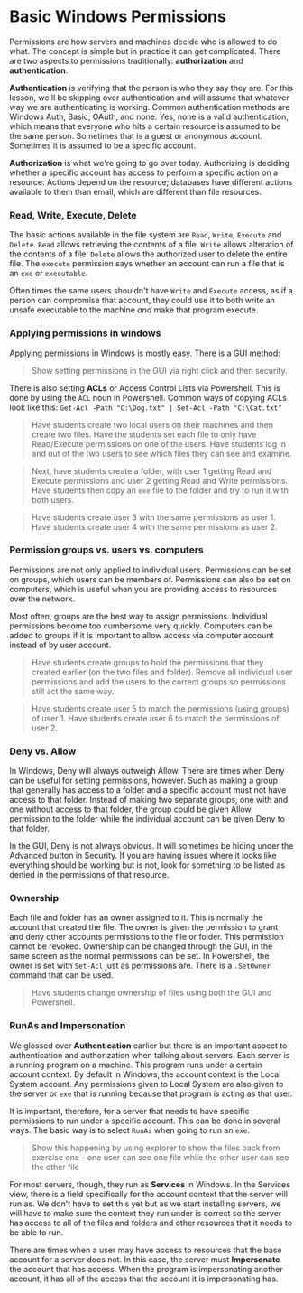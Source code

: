 # Basic Windows Permissions

Permissions are how servers and machines decide who is allowed to do what. The concept is simple but in practice it can get complicated. There are two aspects to permissions traditionally: **authorization** and **authentication**.

**Authentication** is verifying that the person is who they say they are. For this lesson, we'll be skipping over authentication and will assume that whatever way we are authenticating is working. Common authentication methods are Windows Auth, Basic, OAuth, and none. Yes, none is a valid authentication, which means that everyone who hits a certain resource is assumed to be the same person. Sometimes that is a guest or anonymous account. Sometimes it is assumed to be a specific account.

**Authorization** is what we're going to go over today. Authorizing is deciding whether a specific account has access to perform a specific action on a resource. Actions depend on the resource; databases have different actions available to them than email, which are different than file resources.

###	Read, Write, Execute, Delete

The basic actions available in the file system are `Read`, `Write`, `Execute` and `Delete`. `Read` allows retrieving the contents of a file. `Write` allows alteration of the contents of a file. `Delete` allows the authorized user to delete the entire file. The `execute` permission says whether an account can run a file that is an `exe` or `executable`.

Often times the same users shouldn't have `Write` and `Execute` access, as if a person can compromise that account, they could use it to both write an unsafe executable to the machine *and* make that program execute.



###	Applying permissions in windows

Applying permissions in Windows is mostly easy. There is a GUI method:

> Show setting permissions in the GUI via right click and then security.

There is also setting **ACLs** or Access Control Lists via Powershell. This is done by using the `ACL` noun in Powershell. Common ways of copying ACLs look like this: `Get-Acl -Path "C:\Dog.txt" | Set-Acl -Path "C:\Cat.txt"`

> Have students create two local users on their machines and then create two files. Have the students set each file to only have Read/Execute permissions on one of the users. Have students log in and out of the two users to see which files they can see and examine.

> Next, have students create a folder, with user 1 getting Read and Execute permissions and user 2 getting Read and Write permissions. Have students then copy an `exe` file to the folder and try to run it with both users.

> Have students create user 3 with the same permissions as user 1. Have students create user 4 with the same permissions as user 2.


###	Permission groups vs. users vs. computers

Permissions are not only applied to individual users. Permissions can be set on groups, which users can be members of. Permissions can also be set on computers, which is useful when you are providing access to resources over the network.

Most often, groups are the best way to assign permissions. Individual permissions become too cumbersome very quickly. Computers can be added to groups if it is important to allow access via computer account instead of by user account.

> Have students create groups to hold the permissions that they created earlier (on the two files and folder). Remove all individual user permissions and add the users to the correct groups so permissions still act the same way.

> Have students create user 5 to match the permissions (using groups) of user 1. Have students create user 6 to match the permissions of user 2.


###	Deny vs. Allow

In Windows, Deny will always outweigh Allow. There are times when Deny can be useful for setting permissions, however. Such as making a group that generally has access to a folder and a specific account must not have access to that folder. Instead of making two separate groups, one with and one without access to that folder, the group could be given Allow permission to the folder while the individual account can be given Deny to that folder.

In the GUI, Deny is not always obvious. It will sometimes be hiding under the Advanced button in Security. If you are having issues where it looks like everything should be working but is not, look for something to be listed as denied in the permissions of that resource.

###	Ownership

Each file and folder has an owner assigned to it. This is normally the account that created the file. The owner is given the permission to grant and deny other accounts permissions to the file or folder. This permission cannot be revoked. Ownership can be changed through the GUI, in the same screen as the normal permissions can be set. In Powershell, the owner is set with `Set-Acl` just as permissions are. There is a `.SetOwner` command that can be used.

> Have students change ownership of files using both the GUI and Powershell.

### RunAs and Impersonation

We glossed over **Authentication** earlier but there is an important aspect to authentication and authorization when talking about servers. Each server is a running program on a machine. This program runs under a certain account context. By default in Windows, the account context is the Local System account. Any permissions given to Local System are also given to the server or `exe` that is running because that program is acting as that user.

It is important, therefore, for a server that needs to have specific permissions to run under a specific account. This can be done in several ways. The basic way is to select `RunAs` when going to run an `exe`.

> Show this happening by using explorer to show the files back from exercise one - one user can see one file while the other user can see the other file

For most servers, though, they run as **Services** in Windows. In the Services view, there is a field specifically for the account context that the server will run as. We don't have to set this yet but as we start installing servers, we will have to make sure the context they run under is correct so the server has access to all of the files and folders and other resources that it needs to be able to run.

There are times when a user may have access to resources that the base account for a server does not. In this case, the server must **Impersonate** the account that has access. When the program is impersonating another account, it has all of the access that the account it is impersonating has.
